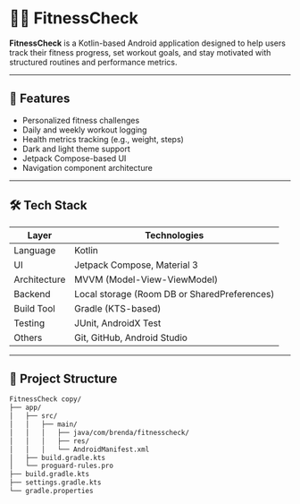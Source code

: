 # 🏋️‍♀️ FitnessCheck

**FitnessCheck** is a Kotlin-based Android application designed to help users track their fitness progress, set workout goals, and stay motivated with structured routines and performance metrics.

---

## 📱 Features

- Personalized fitness challenges
- Daily and weekly workout logging
- Health metrics tracking (e.g., weight, steps)
- Dark and light theme support
- Jetpack Compose-based UI
- Navigation component architecture

---

## 🛠️ Tech Stack

| Layer         | Technologies                                      |
|---------------|---------------------------------------------------|
| Language      | Kotlin                                             |
| UI            | Jetpack Compose, Material 3                        |
| Architecture  | MVVM (Model-View-ViewModel)                        |
| Backend       | Local storage (Room DB or SharedPreferences)      |
| Build Tool    | Gradle (KTS-based)                                 |
| Testing       | JUnit, AndroidX Test                               |
| Others        | Git, GitHub, Android Studio                       |

---

## 📂 Project Structure

```bash
FitnessCheck copy/
├── app/
│   ├── src/
│   │   ├── main/
│   │   │   ├── java/com/brenda/fitnesscheck/
│   │   │   ├── res/
│   │   │   └── AndroidManifest.xml
│   ├── build.gradle.kts
│   └── proguard-rules.pro
├── build.gradle.kts
├── settings.gradle.kts
└── gradle.properties
